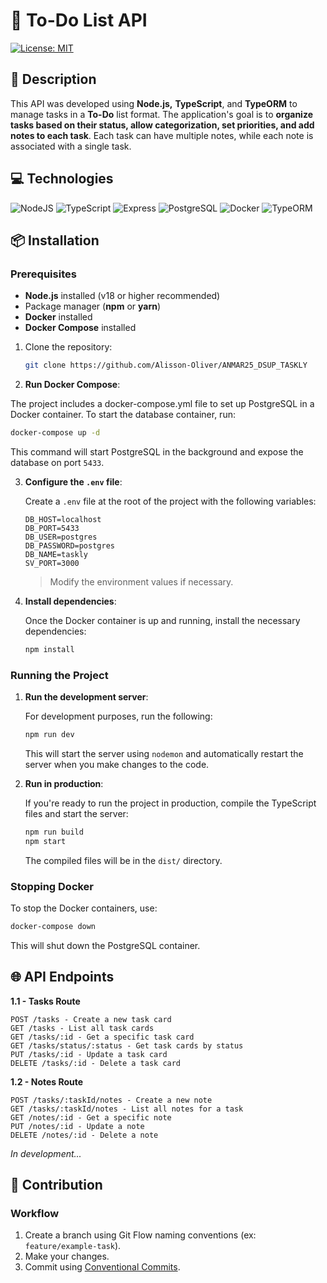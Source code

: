 # 📃 To-Do List API

[![License: MIT](https://img.shields.io/badge/License-MIT-green.svg)](https://github.com/Alisson-Oliver/ANMAR25_DSUP_TASKLY/blob/main/LICENSE)

## 📘 Description

This API was developed using **Node.js,** **TypeScript**, and **TypeORM** to manage tasks in a **To-Do** list format. The application's goal is to **organize tasks based on their status, allow categorization, set priorities, and add notes to each task**. Each task can have multiple notes, while each note is associated with a single task.

## 💻 Technologies

![NodeJS](https://img.shields.io/badge/Node.js-v22.14.0-339933?style=for-the-badge&logo=node.js&logoColor=white) ![TypeScript](https://img.shields.io/badge/TypeScript-5.8.3-3178C6?style=for-the-badge&logo=typescript&logoColor=white) ![Express](https://img.shields.io/badge/Express.js-5.1.0-000000?style=for-the-badge&logo=express&logoColor=white) ![PostgreSQL](https://img.shields.io/badge/pg-16.8-336791?style=for-the-badge&logo=postgresql&logoColor=white) ![Docker](https://img.shields.io/badge/Docker-28.1.0-2496ED?style=for-the-badge&logo=docker&logoColor=white) ![TypeORM](https://img.shields.io/badge/TypeORM-0.3.22-FE0803?style=for-the-badge&logo=typeorm&logoColor=white)

## 📦 Installation

### Prerequisites

- **Node.js** installed (v18 or higher recommended)
- Package manager (**npm** or **yarn**)
- **Docker** installed
- **Docker Compose** installed

1. Clone the repository:

   ```bash
   git clone https://github.com/Alisson-Oliver/ANMAR25_DSUP_TASKLY
   ```

2. **Run Docker Compose**:

The project includes a docker-compose.yml file to set up PostgreSQL in a Docker container. To start the database container, run:

```bash
docker-compose up -d
```

This command will start PostgreSQL in the background and expose the database on port `5433`.

3. **Configure the `.env` file**:

   Create a `.env` file at the root of the project with the following variables:

   ```env
   DB_HOST=localhost
   DB_PORT=5433
   DB_USER=postgres
   DB_PASSWORD=postgres
   DB_NAME=taskly
   SV_PORT=3000
   ```

   > Modify the environment values ​​if necessary.

4. **Install dependencies**:

   Once the Docker container is up and running, install the necessary dependencies:

   ```bash
   npm install
   ```

### Running the Project

1. **Run the development server**:

   For development purposes, run the following:

   ```bash
   npm run dev
   ```

   This will start the server using `nodemon` and automatically restart the server when you make changes to the code.

2. **Run in production**:

   If you're ready to run the project in production, compile the TypeScript files and start the server:

   ```bash
   npm run build
   npm start
   ```

   The compiled files will be in the `dist/` directory.

### Stopping Docker

To stop the Docker containers, use:

```bash
docker-compose down
```

This will shut down the PostgreSQL container.

## 🌐 API Endpoints

**1.1 - Tasks Route**

```shell
POST /tasks - Create a new task card
GET /tasks - List all task cards
GET /tasks/:id - Get a specific task card
GET /tasks/status/:status - Get task cards by status
PUT /tasks/:id - Update a task card
DELETE /tasks/:id - Delete a task card

```

**1.2 - Notes Route**

```shell
POST /tasks/:taskId/notes - Create a new note
GET /tasks/:taskId/notes - List all notes for a task
GET /notes/:id - Get a specific note
PUT /notes/:id - Update a note
DELETE /notes/:id - Delete a note

```

_In development..._

## 🤝 Contribution

### Workflow

1. Create a branch using Git Flow naming conventions (ex: `feature/example-task`).
2. Make your changes.
3. Commit using [Conventional Commits](https://www.conventionalcommits.org/).
